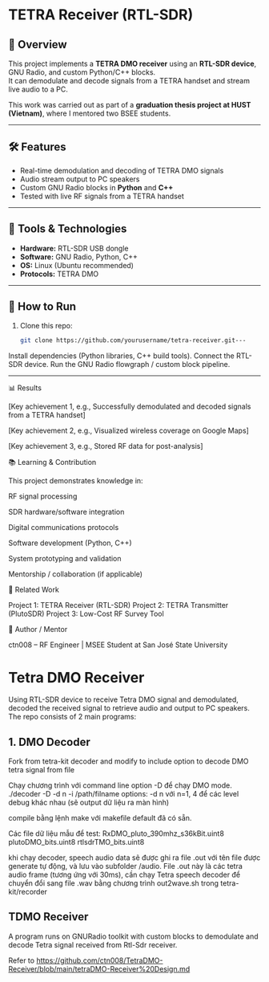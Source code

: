 # TETRA Receiver (RTL-SDR)

## 📌 Overview
This project implements a **TETRA DMO receiver** using an **RTL-SDR device**, GNU Radio, and custom Python/C++ blocks.  
It can demodulate and decode signals from a TETRA handset and stream live audio to a PC.  

This work was carried out as part of a **graduation thesis project at HUST (Vietnam)**, where I mentored two BSEE students.

---

## 🛠️ Features
- Real-time demodulation and decoding of TETRA DMO signals  
- Audio stream output to PC speakers  
- Custom GNU Radio blocks in **Python** and **C++**  
- Tested with live RF signals from a TETRA handset  

---

## 🔧 Tools & Technologies
- **Hardware:** RTL-SDR USB dongle  
- **Software:** GNU Radio, Python, C++  
- **OS:** Linux (Ubuntu recommended)  
- **Protocols:** TETRA DMO  

---

## 🚀 How to Run
1. Clone this repo:  
   ```bash
   git clone https://github.com/yourusername/tetra-receiver.git---
Install dependencies (Python libraries, C++ build tools).
Connect the RTL-SDR device.
Run the GNU Radio flowgraph / custom block pipeline.

---

📊 Results

[Key achievement 1, e.g., Successfully demodulated and decoded signals from a TETRA handset]

[Key achievement 2, e.g., Visualized wireless coverage on Google Maps]

[Key achievement 3, e.g., Stored RF data for post-analysis]

📚 Learning & Contribution

This project demonstrates knowledge in:

RF signal processing

SDR hardware/software integration

Digital communications protocols

Software development (Python, C++)

System prototyping and validation

Mentorship / collaboration (if applicable)

🔗 Related Work

Project 1: TETRA Receiver (RTL-SDR)
Project 2: TETRA Transmitter (PlutoSDR)
Project 3: Low-Cost RF Survey Tool

👤 Author / Mentor

ctn008 – RF Engineer | MSEE Student at San José State University


# Tetra DMO Receiver
Using RTL-SDR device to receive Tetra DMO signal and demodulated, decoded the received signal to retrieve audio and output to PC speakers.
The repo consists of 2 main programs: 
## 1. DMO Decoder
Fork from tetra-kit decoder and modify to include option to decode DMO tetra signal from file 

Chạy chương trình với command line option -D để chạy DMO mode.
./decoder -D -d n -i /path/filname
options:  -d n với n=1, 4 để các level debug khác nhau (sẽ output dữ liệu ra màn hình)

compile bằng lệnh make với makefile default đã có sẵn.

Các file dữ liệu mẫu để test:
RxDMO_pluto_390mhz_s36kBit.uint8
plutoDMO_bits.uint8
rtlsdrTMO_bits.uint8

khi chạy decoder, speech audio data sẽ được ghi ra file .out với tên file được generate tự động, và lưu vào subfolder /audio. 
File .out này là các tetra audio frame (tương ứng với 30ms), cần chạy Tetra speech decoder để chuyển đổi sang file .wav bằng chương trình out2wave.sh trong tetra-kit/recorder

## TDMO Receiver
A program runs on GNURadio toolkit with custom blocks to demodulate and decode Tetra signal received from Rtl-Sdr receiver.

Refer to https://github.com/ctn008/TetraDMO-Receiver/blob/main/tetraDMO-Receiver%20Design.md

